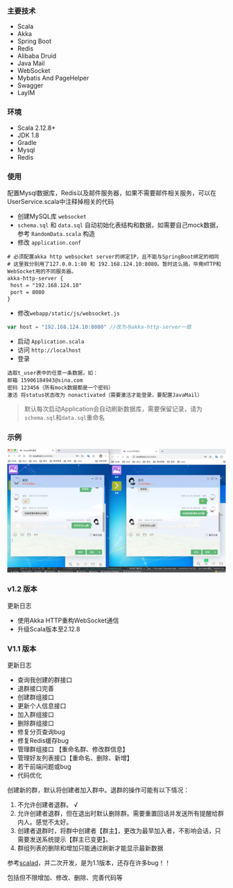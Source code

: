 ### 主要技术 

* Scala
* Akka
* Spring Boot
* Redis
* Alibaba Druid
* Java Mail
* WebSocket
* Mybatis And PageHelper
* Swagger
* LayIM

### 环境 

* Scala 2.12.8+
* JDK 1.8
* Gradle
* Mysql
* Redis 

### 使用 

配置Mysql数据库，Redis以及邮件服务器，如果不需要邮件相关服务，可以在UserService.scala中注释掉相关的代码

* 创建MySQL库 `websocket`
* `schema.sql` 和 `data.sql` 自动初始化表结构和数据，如需要自己mock数据，参考 `RandomData.scala` 构造
* 修改 `application.conf` 
```
# 必须配置akka http websocket server的绑定IP，且不能与SpringBoot绑定的相同
# 这里我分别用了127.0.0.1:80 和 192.168.124.10:8080。暂时这么搞，毕竟HTTP和WebSocket用的不同服务器。
akka-http-server {
 host = "192.168.124.10"
 port = 8080
}
```
* 修改`webapp/static/js/websocket.js`
```js
var host = "192.168.124.10:8080" //改为与akka-http-server一致
```
* 启动 `Application.scala`
* 访问 `http://localhost`
* 登录 
```
选取t_user表中的任意一条数据，如：
邮箱 15906184943@sina.com
密码 123456（所有mock数据都是一个密码）
激活 将status状态改为 nonactivated（需要激活才能登录，要配置JavaMail）
```

> 默认每次启动Application会自动刷新数据库，需要保留记录，请为`schema.sql`和`data.sql`重命名

### 示例

![基于Akka HTTP的LayIM](https://github.com/jxnu-liguobin/LayIM/blob/v1.2/src/main/resources/layim.png)

### v1.2 版本

更新日志

* 使用Akka HTTP重构WebSocket通信
* 升级Scala版本至2.12.8

### V1.1 版本

更新日志

* 查询我创建的群接口 
* 退群接口完善 
* 创建群组接口 
* 更新个人信息接口 
* 加入群组接口 
* 删除群组接口 
* 修复分页查询bug 
* 修复Redis缓存bug 
* 管理群组接口 【重命名群、修改群信息】 
* 管理好友列表接口【重命名、删除、新增】
* 若干前端问题或bug
* 代码优化

创建新的群，默认将创建者加入群中。退群的操作可能有以下情况：

1. 不允许创建者退群。  √
2. 允许创建者退群，但在退出时默认删除群。需要重置回话并发送所有提醒给群内人。感觉不太好。
3. 创建者退群时，将群中创建者【群主】，更改为最早加入者，不影响会话，只需要发送系统提示【群主已变更】。
4. 群组列表的删除和增加只能通过刷新才能显示最新数据

参考[scalad](https://github.com/scalad/LayIM)，并二次开发，是为1.1版本，还存在许多bug！！

包括但不限增加、修改、删除、完善代码等